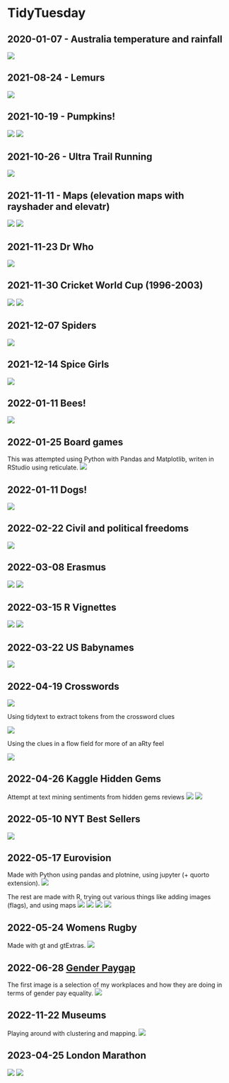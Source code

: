 # TidyTuesday

## 2020-01-07 - Australia temperature and rainfall
![](Australia-fires-2020-01-07/Auz_Rain&Temp2.gif)

## 2021-08-24 - Lemurs
![](Lemurs_2021-08-24/lemur_plots.png)

## 2021-10-19 - Pumpkins!
![](pumpkins-2021-10-19/giant_pumpkin_avg.png)
![](pumpkins-2021-10-19/pumpkins_weight.png)

## 2021-10-26 - Ultra Trail Running
![](Trail-running-2021-10-26/long_standing_uk_races.png)

## 2021-11-11 - Maps (elevation maps with rayshader and elevatr)
![](elevation_maps/uk.png)
![](elevation_maps/vista-maps/outputs/monument_valley.png)

<!--
## Data from Pokémon games
Scraped from <https://pokemondb.net/>, scraping code on [Github](https://github.com/andrewmoles2/webScraping/blob/main/R/pokemonDatabase.R)
![](Pokemon_viz/ash_pokemon_plot.png)
 -->
 
## 2021-11-23 Dr Who
![](dr-who-2021-11-23/avg_doctor_rating.png)

## 2021-11-30 Cricket World Cup (1996-2003)
![](cricket-world-cup-2021-11-30/n_best_players.png)
![](cricket-world-cup-2021-11-30/top_players.png)

## 2021-12-07 Spiders
![](spiders-2021-12-07/network_of_auz_spiders.png)

## 2021-12-14 Spice Girls
![](spice-girls-2021-12-14/spice_girls.png)

## 2022-01-11 Bees!
![](Bees-2022-01-11/bee_loss.png)

## 2022-01-25 Board games
This was attempted using Python with Pandas and Matplotlib, writen in RStudio using reticulate. 
![](board-games-2022-01-25/ticket2ride.png)

## 2022-01-11 Dogs!
![](dog-breeds-2022-02-01/good_boys.png)

## 2022-02-22 Civil and political freedoms
![](freedom-2022-02-22/freedoms.png)

## 2022-03-08 Erasmus
![](erasmus-2022-03-08/erasmus_polar.png)
![](erasmus-2022-03-08/erasmus_alluvial.png)

## 2022-03-15 R Vignettes
![](R-vignettes-2022-03-15/Fav_packages.gif)
![](R-vignettes-2022-03-15/Fav_packages.png)

## 2022-03-22 US Babynames
![](babynames-2022-03-22/dsl_names.png)

## 2022-04-19 Crosswords
![](crosswords-2022-04-19/cross_ans_def.png)

Using tidytext to extract tokens from the crossword clues

![](crosswords-2022-04-19/crossword_tokens.png)

Using the clues in a flow field for more of an aRty feel

![](crosswords-2022-04-19/clue_flow.png)

## 2022-04-26 Kaggle Hidden Gems
Attempt at text mining sentiments from hidden gems reviews
![](hidden-gems-2022-04-26/sentiments_over_time.png)
![](hidden-gems-2022-04-26/top_sentiments.png)

## 2022-05-10 NYT Best Sellers
![](best-sellers-2022-05-10/booker_nty.png)

## 2022-05-17 Eurovision
Made with Python using pandas and plotnine, using jupyter (+ quorto extension).
![](eurovision-2022-05-17/eurovision.png)

The rest are made with R, trying out various things like adding images (flags), and using maps
![](eurovision-2022-05-17/eurovision_winners.png)
![](eurovision-2022-05-17/winners_map.png)
![](eurovision-2022-05-17/ranking_map.png)
![](eurovision-2022-05-17/eurovision_maps.png)

## 2022-05-24 Womens Rugby
Made with gt and gtExtras.
![](womens-rugby-2022-05-24/womens_rugby.png)

## 2022-06-28 [Gender Paygap](paygap-2022-06-28)
The first image is a selection of my workplaces and how they are doing in terms of gender pay equality. 
![](paygap-2022-06-28/workplaces.png)

## 2022-11-22 Museums
Playing around with clustering and mapping. 
![](museums-2022-11-22/kmean_museum.png)

## 2023-04-25 London Marathon
![](london-marathon-2023-04-25/men_winners.png)
![](london-marathon-2023-04-25/women_winners.png)
